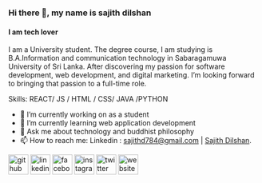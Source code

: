 ### Hi there 👋, my name is sajith dilshan
#### I am tech lover
I am a University student. The degree course, I am studying is B.A.Information and communication technology in Sabaragamuwa University of Sri Lanka. After discovering my passion for software development, web development, and digital marketing. I’m looking forward to bringing that passion to a full-time role.

Skills: REACT/ JS / HTML / CSS/ JAVA /PYTHON

- 🔭 I’m currently working on as a student 
- 🌱 I’m currently learning web application development 
- 💬 Ask me about technology and buddhist philosophy 
- 📫 How to reach me:  Linkedin : sajithd784@gmail.com | [Sajith Dilshan](https://www.linkedin.com/in/sajith-dilshan).  


[<img src='https://cdn.jsdelivr.net/npm/simple-icons@3.0.1/icons/github.svg' alt='github' height='40'>](https://github.com/Sajith-Dilshan)  [<img src='https://cdn.jsdelivr.net/npm/simple-icons@3.0.1/icons/linkedin.svg' alt='linkedin' height='40'>](https://www.linkedin.com/in/sajith-dilshan/)  [<img src='https://cdn.jsdelivr.net/npm/simple-icons@3.0.1/icons/facebook.svg' alt='facebook' height='40'>](https://www.facebook.com/sajith.dilshan.378/)  [<img src='https://cdn.jsdelivr.net/npm/simple-icons@3.0.1/icons/instagram.svg' alt='instagram' height='40'>](https://www.instagram.com/sajithd_dilshan/)  [<img src='https://cdn.jsdelivr.net/npm/simple-icons@3.0.1/icons/twitter.svg' alt='twitter' height='40'>](https://twitter.com/sajithd7)  [<img src='https://cdn.jsdelivr.net/npm/simple-icons@3.0.1/icons/icloud.svg' alt='website' height='40'>](https://ruvitha.blogspot.com/) 


<br />











